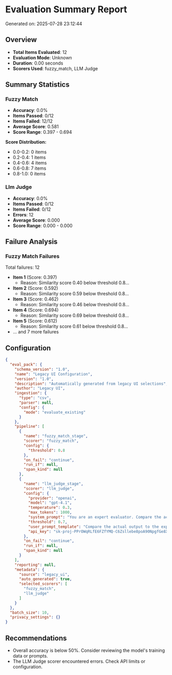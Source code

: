 # Evaluation Summary Report

Generated on: 2025-07-28 23:12:44

## Overview

- **Total Items Evaluated**: 12
- **Evaluation Mode**: Unknown
- **Duration**: 0.00 seconds
- **Scorers Used**: fuzzy_match, LLM Judge

## Summary Statistics

### Fuzzy Match

- **Accuracy**: 0.0%
- **Items Passed**: 0/12
- **Items Failed**: 12/12
- **Average Score**: 0.581
- **Score Range**: 0.397 - 0.694

**Score Distribution:**
  - 0.0-0.2: 0 items
  - 0.2-0.4: 1 items
  - 0.4-0.6: 4 items
  - 0.6-0.8: 7 items
  - 0.8-1.0: 0 items

### Llm Judge

- **Accuracy**: 0.0%
- **Items Passed**: 0/12
- **Items Failed**: 0/12
- **Errors**: 12
- **Average Score**: 0.000
- **Score Range**: 0.000 - 0.000

## Failure Analysis

### Fuzzy Match Failures

Total failures: 12

- **Item 1** (Score: 0.397)
  - Reason: Similarity score 0.40 below threshold 0.8...
- **Item 2** (Score: 0.592)
  - Reason: Similarity score 0.59 below threshold 0.8...
- **Item 3** (Score: 0.462)
  - Reason: Similarity score 0.46 below threshold 0.8...
- **Item 4** (Score: 0.694)
  - Reason: Similarity score 0.69 below threshold 0.8...
- **Item 5** (Score: 0.612)
  - Reason: Similarity score 0.61 below threshold 0.8...
- ... and 7 more failures

## Configuration

```json
{
  "eval_pack": {
    "schema_version": "1.0",
    "name": "Legacy UI Configuration",
    "version": "1.0",
    "description": "Automatically generated from legacy UI selections",
    "author": "Legacy UI",
    "ingestion": {
      "type": "csv",
      "parser": null,
      "config": {
        "mode": "evaluate_existing"
      }
    },
    "pipeline": [
      {
        "name": "fuzzy_match_stage",
        "scorer": "fuzzy_match",
        "config": {
          "threshold": 0.8
        },
        "on_fail": "continue",
        "run_if": null,
        "span_kind": null
      },
      {
        "name": "llm_judge_stage",
        "scorer": "llm_judge",
        "config": {
          "provider": "openai",
          "model": "gpt-4.1",
          "temperature": 0.3,
          "max_tokens": 1000,
          "system_prompt": "You are an expert evaluator. Compare the actual output to the expected output and provide:\n1. A score from 0.0 to 1.0 (where 1.0 is perfect match)\n2. A brief reasoning for your score\n3. Any specific errors or discrepancies noted\n\nRespond in JSON format:\n{\n    \"score\": 0.0-1.0,\n    \"reasoning\": \"explanation\",\n    \"errors\": [\"error1\", \"error2\"] or []\n}",
          "threshold": 0.7,
          "user_prompt_template": "Compare the actual output to the expected output for the given input.\n\nInput: {input}\nExpected Output: {expected_output}\nActual Output: {output}\n\nRespond in JSON format with:\n- \"score\": 0.0 to 1.0\n- \"reasoning\": explanation of your evaluation",
          "api_key": "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"
        },
        "on_fail": "continue",
        "run_if": null,
        "span_kind": null
      }
    ],
    "reporting": null,
    "metadata": {
      "source": "legacy_ui",
      "auto_generated": true,
      "selected_scorers": [
        "fuzzy_match",
        "llm_judge"
      ]
    }
  },
  "batch_size": 10,
  "privacy_settings": {}
}
```

## Recommendations

- Overall accuracy is below 50%. Consider reviewing the model's training data or prompts.
- The LLM Judge scorer encountered errors. Check API limits or configuration.